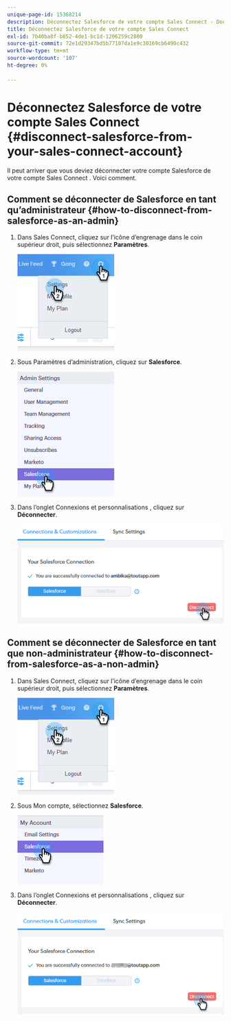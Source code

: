 ```yaml
---
unique-page-id: 15368214
description: Déconnectez Salesforce de votre compte Sales Connect - Documents Marketo - Documentation du produit
title: Déconnectez Salesforce de votre compte Sales Connect
exl-id: 7b40ba8f-b852-4de1-bc1d-1206259c2880
source-git-commit: 72e1d29347bd5b77107da1e9c30169cb6490c432
workflow-type: tm+mt
source-wordcount: '107'
ht-degree: 0%

---
```


# Déconnectez Salesforce de votre compte Sales Connect {#disconnect-salesforce-from-your-sales-connect-account}

Il peut arriver que vous deviez déconnecter votre compte Salesforce de votre compte Sales Connect . Voici comment.

## Comment se déconnecter de Salesforce en tant qu’administrateur {#how-to-disconnect-from-salesforce-as-an-admin}

1. Dans Sales Connect, cliquez sur l’icône d’engrenage dans le coin supérieur droit, puis sélectionnez **Paramètres**.

   ![](assets/one-1.png)

1. Sous Paramètres d’administration, cliquez sur **Salesforce**.

   ![](assets/six-1.png)

1. Dans l’onglet Connexions et personnalisations , cliquez sur **Déconnecter**.

   ![](assets/seven-1.png)

## Comment se déconnecter de Salesforce en tant que non-administrateur {#how-to-disconnect-from-salesforce-as-a-non-admin}

1. Dans Sales Connect, cliquez sur l’icône d’engrenage dans le coin supérieur droit, puis sélectionnez **Paramètres**.

   ![](assets/one-1.png)

1. Sous Mon compte, sélectionnez **Salesforce**.

   ![](assets/two-1.png)

1. Dans l’onglet Connexions et personnalisations , cliquez sur **Déconnecter**.

   ![](assets/3333.png)
